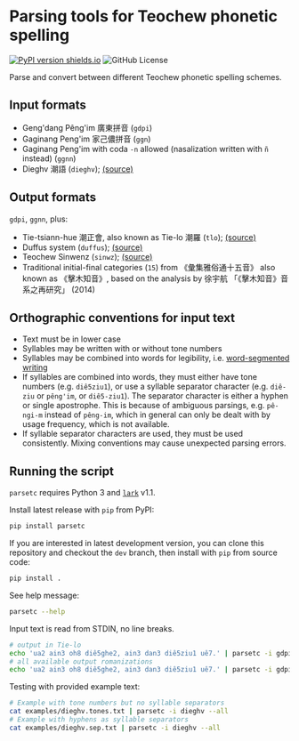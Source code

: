 Parsing tools for Teochew phonetic spelling
===========================================

[![PyPI version shields.io](https://img.shields.io/pypi/v/parsetc.svg)](https://pypi.python.org/pypi/parsetc/)
![GitHub License](https://img.shields.io/github/license/learn-teochew/parsetc)

Parse and convert between different Teochew phonetic spelling schemes.


Input formats
-------------

 * Geng'dang Pêng'im 廣東拼音 (`gdpi`)
 * Gaginang Peng'im 家己儂拼音 (`ggn`)
 * Gaginang Peng'im with coda `-n` allowed (nasalization written with `ñ`
   instead) (`ggnn`)
 * Dieghv 潮語 (`dieghv`);
   [(source)](https://kahaani.github.io/gatian/appendix1/index.html)


Output formats
--------------

`gdpi`, `ggnn`, plus:

 * Tie-tsiann-hue 潮正會, also known as Tie-lo 潮羅 (`tlo`);
   [(source)](http://library.hiteo.pw/book/wagpzbkv.html)
 * Duffus system (`duffus`);
   [(source)](https://archive.org/details/englishchinesev00duffgoog)
 * Teochew Sinwenz (`sinwz`);
   [(source)](http://eresources.nlb.gov.sg/newspapers/Digitised/Page/nysp19391115-1.1.22)
 * Traditional initial-final categories (`15`) from 《彙集雅俗通十五音》 also
   known as 《擊木知音》, based on the analysis by 徐宇航
   「《擊木知音》音系之再研究」 (2014)


Orthographic conventions for input text
---------------------------------------

 * Text must be in lower case
 * Syllables may be written with or without tone numbers
 * Syllables may be combined into words for legibility, i.e. [word-segmented
   writing](https://en.wikipedia.org/wiki/Chinese_word-segmented_writing)
 * If syllables are combined into words, they must either have tone numbers
   (e.g. `diê5ziu1`), or use a syllable separator character (e.g. `diê-ziu` or
   `pêng'im`, or `diê5-ziu1`). The separator character is either a hyphen or
   single apostrophe. This is because of ambiguous parsings, e.g. `pê-ngi-m`
   instead of `pêng-im`, which in general can only be dealt with by usage
   frequency, which is not available.
 * If syllable separator characters are used, they must be used consistently.
   Mixing conventions may cause unexpected parsing errors.


Running the script
------------------

`parsetc` requires Python 3 and [`lark`](https://lark-parser.readthedocs.io/en/latest/) v1.1.

Install latest release with `pip` from PyPI:

```bash
pip install parsetc
```

If you are interested in latest development version, you can clone this
repository and checkout the `dev` branch, then install with `pip` from source
code:

```bash
pip install .
```

See help message:

```bash
parsetc --help
```

Input text is read from STDIN, no line breaks.

```bash
# output in Tie-lo
echo 'ua2 ain3 oh8 diê5ghe2, ain3 dan3 diê5ziu1 uê7.' | parsetc -i gdpi -o tlo
# all available output romanizations
echo 'ua2 ain3 oh8 diê5ghe2, ain3 dan3 diê5ziu1 uê7.' | parsetc -i gdpi --all
```

Testing with provided example text:

```bash
# Example with tone numbers but no syllable separators
cat examples/dieghv.tones.txt | parsetc -i dieghv --all
# Example with hyphens as syllable separators
cat examples/dieghv.sep.txt | parsetc -i dieghv --all
```
